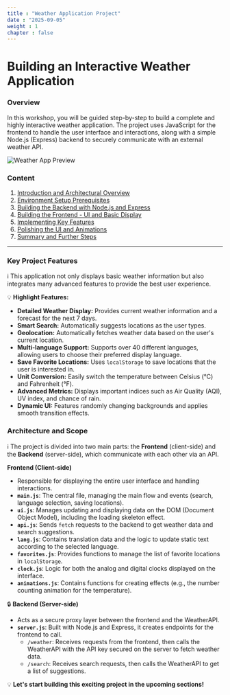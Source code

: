 ```yaml
---
title : "Weather Application Project"
date : "2025-09-05" 
weight : 1 
chapter : false
---
```

# Building an Interactive Weather Application

### Overview

In this workshop, you will be guided step-by-step to build a complete and highly interactive weather application. The project uses JavaScript for the frontend to handle the user interface and interactions, along with a simple Node.js (Express) backend to securely communicate with an external weather API.

![Weather App Preview](/images/default-fe.png) 

### Content

1.  [Introduction and Architectural Overview](1-introduce/)
2.  [Environment Setup Prerequisites](2-prerequisite/)
3.  [Building the Backend with Node.js and Express](3-backend/)
4.  [Building the Frontend - UI and Basic Display](4-frontend-basic/)
5.  [Implementing Key Features](5-main-features/)
6.  [Polishing the UI and Animations](6-polishing/)
7.  [Summary and Further Steps](7-summary/)

---

### Key Project Features

ℹ️ This application not only displays basic weather information but also integrates many advanced features to provide the best user experience.

💡 **Highlight Features:**

*   **Detailed Weather Display:** Provides current weather information and a forecast for the next 7 days.
*   **Smart Search:** Automatically suggests locations as the user types.
*   **Geolocation:** Automatically fetches weather data based on the user's current location.
*   **Multi-language Support:** Supports over 40 different languages, allowing users to choose their preferred display language.
*   **Save Favorite Locations:** Uses `localStorage` to save locations that the user is interested in.
*   **Unit Conversion:** Easily switch the temperature between Celsius (°C) and Fahrenheit (°F).
*   **Advanced Metrics:** Displays important indices such as Air Quality (AQI), UV index, and chance of rain.
*   **Dynamic UI:** Features randomly changing backgrounds and applies smooth transition effects.

### Architecture and Scope

ℹ️ The project is divided into two main parts: the **Frontend** (client-side) and the **Backend** (server-side), which communicate with each other via an API.

**Frontend (Client-side)**

*   Responsible for displaying the entire user interface and handling interactions.
*   **`main.js`**: The central file, managing the main flow and events (search, language selection, saving locations).
*   **`ui.js`**: Manages updating and displaying data on the DOM (Document Object Model), including the loading skeleton effect.
*   **`api.js`**: Sends `fetch` requests to the backend to get weather data and search suggestions.
*   **`lang.js`**: Contains translation data and the logic to update static text according to the selected language.
*   **`favorites.js`**: Provides functions to manage the list of favorite locations in `localStorage`.
*   **`clock.js`**: Logic for both the analog and digital clocks displayed on the interface.
*   **`animations.js`**: Contains functions for creating effects (e.g., the number counting animation for the temperature).

🔒 **Backend (Server-side)**

*   Acts as a secure proxy layer between the frontend and the WeatherAPI.
*   **`server.js`**: Built with Node.js and Express, it creates endpoints for the frontend to call.
    *   `/weather`: Receives requests from the frontend, then calls the WeatherAPI with the API key secured on the server to fetch weather data.
    *   `/search`: Receives search requests, then calls the WeatherAPI to get a list of suggestions.

💡 **Let's start building this exciting project in the upcoming sections!**